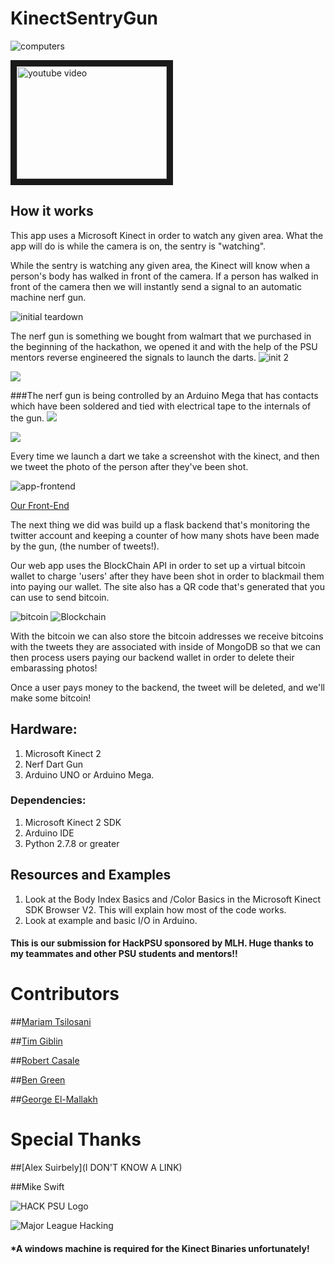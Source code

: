 # KinectSentryGun

![computers](https://github.com/DavidAwad/KinectSentryGun/blob/master/images/computers.jpg?raw=true)

<a href="http://www.youtube.com/watch?feature=player_embedded&v=5VJsE5mrT44
" target="_blank"><img src="http://img.youtube.com/vi/5VJsE5mrT44/0.jpg" 
alt="youtube video" width="240" height="180" border="10" /></a>

## How it works
This app uses a Microsoft Kinect in order to watch any given area. What the app will do is while the camera is on, the sentry is "watching". 

While the sentry is watching any given area, the Kinect will know when a person's body has walked in front of the camera. If a person has walked in front of the camera then we will instantly send a signal to an automatic machine nerf gun. 

![initial teardown](https://github.com/DavidAwad/KinectSentryGun/blob/master/images/inital_teardown.jpg?raw=true)

The nerf gun is something we bought from walmart that we purchased in the beginning of the hackathon, we opened it and with the help of the PSU mentors reverse engineered the signals to launch the darts. 
![init 2](https://github.com/DavidAwad/KinectSentryGun/blob/master/images/gun_teardown2.jpg?raw=true)

![](https://github.com/DavidAwad/KinectSentryGun/blob/master/images/gun_teardown3.jpg?raw=true) 

###The nerf gun is being controlled by an Arduino Mega that has contacts which have been soldered and tied with electrical tape to the internals of the gun.
![](https://github.com/DavidAwad/KinectSentryGun/blob/master/images/gun_teardown4.jpg?raw=true)

![](https://github.com/DavidAwad/KinectSentryGun/blob/master/images/gun_teardown5.jpg?raw=true)

Every time we launch a dart we take a screenshot with the kinect, and then we tweet the photo of the person after they've been shot. 

![app-frontend](https://github.com/DavidAwad/KinectSentryGun/blob/master/images/FrontEndScreen.png?raw=true)

[Our Front-End](http://kinectsentrygun.projects.benhgreen.com/)

The next thing we did was build up a flask backend that's monitoring the twitter account and keeping a counter of how many shots have been made by the gun, (the number of tweets!). 

Our web app uses the BlockChain API in order to set up a virtual bitcoin wallet to charge 'users' after they have been shot in order to blackmail them into paying our wallet. The site also has a QR code that's generated that you can use to send bitcoin.  

![bitcoin](https://bitcoin.org/img/icons/logotop.svg)
![Blockchain](http://www.bitcoinweb.nl/wp-content/uploads/2014/02/Blockchain-logo.png)

With the bitcoin we can also store the bitcoin addresses we receive bitcoins with the tweets they are associated with inside of MongoDB so that we can then process users paying our backend wallet in order to delete their embarassing photos!

Once a user pays money to the backend, the tweet will be deleted, and we'll make some bitcoin!

## Hardware:
1. Microsoft Kinect 2
2. Nerf Dart Gun
3. Arduino UNO or Arduino Mega.


### Dependencies: 
1. Microsoft Kinect 2 SDK
2. Arduino IDE 
3. Python 2.7.8 or greater 

## Resources and Examples
1. Look at the Body Index Basics and /Color Basics in the Microsoft Kinect SDK Browser V2. This will explain how most of the code works.
2. Look at example and basic I/O in Arduino. 

#### This is our submission for HackPSU sponsored by MLH. Huge thanks to my teammates and other PSU students and mentors!! 

# Contributors 
##[Mariam Tsilosani](https://www.github.com/mariamtsilosani/)

##[Tim Giblin](https://www.facebook.com/tim.giblin.50?fref=ts&__mref=message_bubble)

##[Robert Casale](https://github/gearheads)

##[Ben Green](https://github.com/benhgreen)

##[George El-Mallakh](https://www.youtube.com/watch?v=Jkoeu_aSkjc)

# Special Thanks
##[Alex Suirbely](I DON'T KNOW A LINK)

##Mike Swift

![HACK PSU Logo](http://www.hackpsu.org/images/hackpsu3-2.png)

![Major League Hacking](http://mlh.io/assets/logos/mlh-small-text-21f0abdc906225a212cac33b7c6a5139.png) 

#### *A windows machine is required for the Kinect Binaries unfortunately! 
